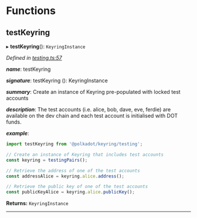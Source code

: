 

# Functions

<a id="testkeyring"></a>

##  testKeyring

▸ **testKeyring**(): `KeyringInstance`

*Defined in [testing.ts:57](https://github.com/polkadot-js/common/blob/22f8df1/packages/keyring/src/testing.ts#L57)*

*__name__*: testKeyring

*__signature__*: testKeyring (): KeyringInstance

*__summary__*: Create an instance of Keyring pre-populated with locked test accounts

*__description__*: The test accounts (i.e. alice, bob, dave, eve, ferdie) are available on the dev chain and each test account is initialised with DOT funds.

*__example__*:   

```javascript
import testKeyring from '@polkadot/keyring/testing';

// Create an instance of Keyring that includes test accounts
const keyring = testingPairs();

// Retrieve the address of one of the test accounts
const addressAlice = keyring.alice.address();

// Retrieve the public key of one of the test accounts
const publicKeyAlice = keyring.alice.publicKey();
```

**Returns:** `KeyringInstance`

___

